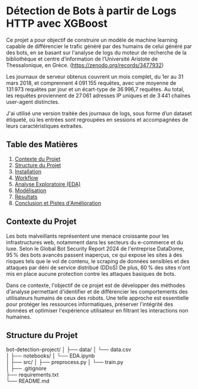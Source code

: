 # Détection de Bots à partir de Logs HTTP avec XGBoost

Ce projet a pour objectif de construire un modèle de machine learning capable de différencier le trafic généré par des humains de celui généré par des bots, en se basant sur l'analyse de logs du moteur de recherche de la bibliothèque et centre d’information de l’Université Aristote de Thessalonique, en Grèce. (https://zenodo.org/records/3477932)

Les journaux de serveur obtenus couvrent un mois complet, du 1er au 31 mars 2018, et comprennent 4 091 155 requêtes, avec une moyenne de 131 973 requêtes par jour et un écart-type de 36 996,7 requêtes. Au total, les requêtes proviennent de 27 061 adresses IP uniques et de 3 441 chaînes user-agent distinctes.

J'ai utilisé une version traitée des journaux de logs, sous forme d’un dataset étiqueté, où les entrées sont regroupées en sessions et accompagnées de leurs caractéristiques extraites.

## Table des Matières
1. [Contexte du Projet](#contexte-du-projet)
2. [Structure du Projet](#structure-du-projet)
3. [Installation](#installation)
4. [Workflow](#workflow)
5. [Analyse Exploratoire (EDA)](#analyse-exploratoire-eda)
6. [Modélisation](#modélisation)
7. [Résultats](#résultats)
8. [Conclusion et Pistes d'Amélioration](#conclusion-et-pistes-damélioration)

## Contexte du Projet

Les bots malveillants représentent une menace croissante pour les infrastructures web, notamment dans les secteurs du e-commerce et du luxe. Selon le Global Bot Security Report 2024 de l'entreprise DataDome, 95 % des bots avancés passent inaperçus, ce qui expose les sites à des risques tels que le vol de contenu, le scraping de données sensibles et des attaques par déni de service distribué (DDoS) 
De plus, 60 % des sites n'ont mis en place aucune protection contre les attaques basiques de bots.

Dans ce contexte, l'objectif de ce projet est de développer des méthodes d'analyse permettant d'identifier et de différencier les comportements des utilisateurs humains de ceux des robots. Une telle approche est essentielle pour protéger les ressources informatiques, préserver l'intégrité des données et optimiser l'expérience utilisateur en filtrant les interactions non humaines.

## Structure du Projet

bot-detection-project/
│
├── data/
│   └── data.csv          
│
├── notebooks/
│   └── EDA.ipynb      
│
├── src/
│   ├── preprocess.py 
│   └── train.py          
│
├── .gitignore            
├── requirements.txt      
└── README.md             